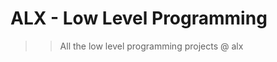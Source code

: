 <h1>ALX - Low Level Programming</h1>
<blockquote style]="border-left-color: blue;">
<blockquote style]="border-color: blue;">
	All the low level programming projects @ alx
</blockquote>
